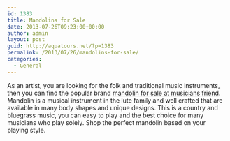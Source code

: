 ```yaml
---
id: 1383
title: Mandolins for Sale
date: 2013-07-26T09:23:00+00:00
author: admin
layout: post
guid: http://aquatours.net/?p=1383
permalink: /2013/07/26/mandolins-for-sale/
categories:
  - General
---
```

As an artist, you are looking for the folk and traditional music instruments, then you can find the popular brand [mandolin for sale at musicians friend](http://www.musiciansfriend.com/mandolins). Mandolin is a musical instrument in the lute family and well crafted that are available in many body shapes and unique designs. This is a country and bluegrass music, you can easy to play and the best choice for many musicians who play solely. Shop the perfect mandolin based on your playing style.